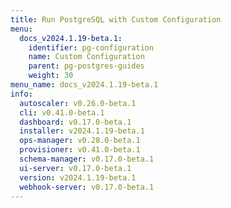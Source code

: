 ```yaml
---
title: Run PostgreSQL with Custom Configuration
menu:
  docs_v2024.1.19-beta.1:
    identifier: pg-configuration
    name: Custom Configuration
    parent: pg-postgres-guides
    weight: 30
menu_name: docs_v2024.1.19-beta.1
info:
  autoscaler: v0.26.0-beta.1
  cli: v0.41.0-beta.1
  dashboard: v0.17.0-beta.1
  installer: v2024.1.19-beta.1
  ops-manager: v0.28.0-beta.1
  provisioner: v0.41.0-beta.1
  schema-manager: v0.17.0-beta.1
  ui-server: v0.17.0-beta.1
  version: v2024.1.19-beta.1
  webhook-server: v0.17.0-beta.1
---
```


